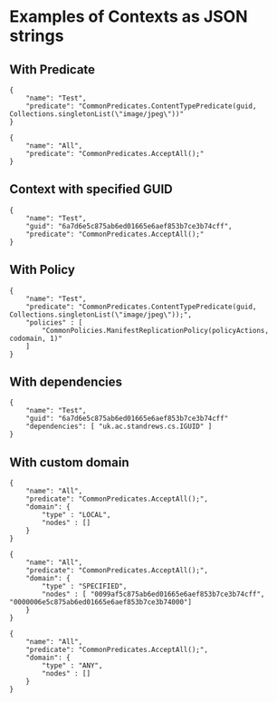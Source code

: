 # Examples of Contexts as JSON strings


## With Predicate

```
{
	"name": "Test",
	"predicate": "CommonPredicates.ContentTypePredicate(guid, Collections.singletonList(\"image/jpeg\"))"
}

```

```
{
    "name": "All",
    "predicate": "CommonPredicates.AcceptAll();"
}
```

## Context with specified GUID

```
{
	"name": "Test",
	"guid": "6a7d6e5c875ab6ed01665e6aef853b7ce3b74cff",
	"predicate": "CommonPredicates.AcceptAll();"
}
```

## With Policy

```
{
	"name": "Test",
	"predicate": "CommonPredicates.ContentTypePredicate(guid, Collections.singletonList(\"image/jpeg\"));",
	"policies" : [
	    "CommonPolicies.ManifestReplicationPolicy(policyActions, codomain, 1)"
	]
}

```

## With dependencies

```
{
	"name": "Test",
	"guid": "6a7d6e5c875ab6ed01665e6aef853b7ce3b74cff"
	"dependencies": [ "uk.ac.standrews.cs.IGUID" ]
}
```



## With custom domain

```
{
    "name": "All",
    "predicate": "CommonPredicates.AcceptAll();",
    "domain": {
        "type" : "LOCAL",
        "nodes" : []
    }
}
```

```
{
    "name": "All",
    "predicate": "CommonPredicates.AcceptAll();",
    "domain": {
        "type" : "SPECIFIED",
        "nodes" : [ "0099af5c875ab6ed01665e6aef853b7ce3b74cff", "0000006e5c875ab6ed01665e6aef853b7ce3b74000"]
    }
}
```

```
{
    "name": "All",
    "predicate": "CommonPredicates.AcceptAll();",
    "domain": {
        "type" : "ANY",
        "nodes" : []
    }
}
```